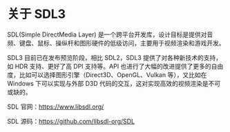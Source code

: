 # 关于 SDL3

SDL(Simple DirectMedia Layer) 是一个跨平台开发库，设计目标是提供对音频、键盘、鼠标、操纵杆和图形硬件的低级访问，主要用于视频渲染和游戏开发。

SDL3 目前已在发布预览阶段，相比 SDL2，SDL3 提供了对各种新技术的支持，如 HDR 支持、更好了高 DPI 支持等。API 也进行了大幅的改进提供了更多的自由度，比如可以选择图形引擎（Direct3D、OpenGL、Vulkan 等），又比如在 Windows 下可以实现与外部 D3D 代码的交互，这对实现高效的视频渲染是不可或缺的。

SDL 官网：https://www.libsdl.org/

SDL 源码：https://github.com/libsdl-org/SDL